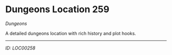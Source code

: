 # Dungeons Location 259

*Dungeons*

A detailed dungeons location with rich history and plot hooks.

---
*ID: LOC00258*